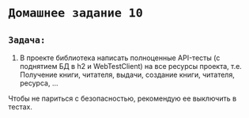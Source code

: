 # `Домашнее задание 10`

## `Задача:`  
1. В проекте библиотека написать полноценные API-тесты (с поднятием БД в h2 и WebTestClient) на все ресурсы проекта, т.е.  
Получение книги, читателя, выдачи, создание книги, читателя, ресурса, ...

Чтобы не париться с безопасностью, рекомендую ее выключить в тестах.
